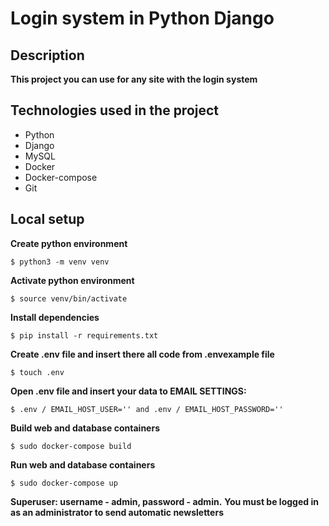 # Login system in Python Django 

## Description

**This project you can use for any site with the login system**

## Technologies used in the project
- Python
- Django
- MySQL
- Docker
- Docker-compose
- Git

## Local setup

**Create python environment**

```
$ python3 -m venv venv
```

**Activate python environment**

```
$ source venv/bin/activate
```

**Install dependencies**

```
$ pip install -r requirements.txt
```

**Create .env file and insert there all code from .envexample file**

```
$ touch .env
```

**Open .env file and insert your data to EMAIL SETTINGS:**

```
$ .env / EMAIL_HOST_USER='' and .env / EMAIL_HOST_PASSWORD=''
```

**Build web and database containers**

```
$ sudo docker-compose build
```

**Run web and database containers**

```
$ sudo docker-compose up
```

**Superuser: username - admin, password - admin.**
**You must be logged in as an administrator to send automatic newsletters** 